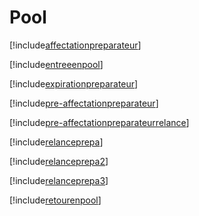 # Pool

[!include[affectationpreparateur](pool.affectationpreparateur.autogen.md)]

[!include[entreeenpool](pool.entreeenpool.autogen.md)]

[!include[expirationpreparateur](pool.expirationpreparateur.autogen.md)]

[!include[pre-affectationpreparateur](pool.pre-affectationpreparateur.autogen.md)]

[!include[pre-affectationpreparateurrelance](pool.pre-affectationpreparateurrelance.autogen.md)]

[!include[relanceprepa](pool.relanceprepa.autogen.md)]

[!include[relanceprepa2](pool.relanceprepa2.autogen.md)]

[!include[relanceprepa3](pool.relanceprepa3.autogen.md)]

[!include[retourenpool](pool.retourenpool.autogen.md)]















